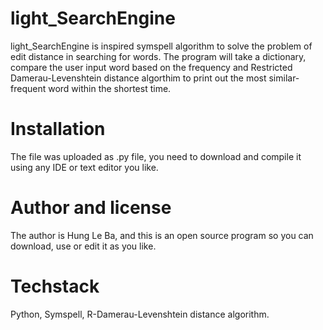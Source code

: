 # light_SearchEngine

light_SearchEngine is inspired symspell algorithm to solve the problem of edit distance in searching for words. The program will take a dictionary, compare the user input word based on the frequency and Restricted Damerau-Levenshtein distance algorthim to print out the most similar-frequent word within the shortest time.

# Installation

The file was uploaded as .py file, you need to download and compile it using any IDE or text editor you like.

# Author and license
The author is Hung Le Ba, and this is an open source program so you can download, use or edit it as you like.

# Techstack
Python, Symspell, R-Damerau-Levenshtein distance algorithm.
